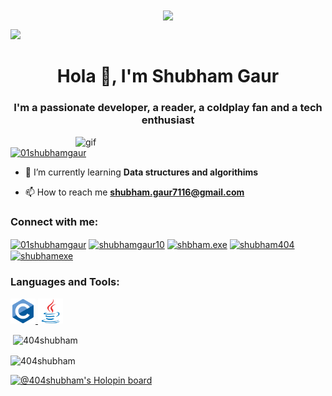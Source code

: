 <div align="center">
<img src="https://rishavanand.github.io/static/images/greetings.gif" align="center" style="width: 50%" />
</div>  

![](https://komarev.com/ghpvc/?username=your-github-username)
<h1 align="center">Hola 👋, I'm Shubham Gaur</h1>
<h3 align="center">I'm a passionate developer, a reader, a coldplay fan and a tech enthusiast</h3>

<img align="right" alt="gif" width="400" src="https://media.tenor.com/GfSX-u7VGM4AAAAM/coding.gif">

<p align="left"> <a href="https://twitter.com/01shubhamgaur" target="blank"><img src="https://img.shields.io/twitter/follow/01shubhamgaur?logo=twitter&style=for-the-badge" alt="01shubhamgaur" /></a> </p>

- 🌱 I’m currently learning **Data structures and algorithims**

- 📫 How to reach me **shubham.gaur7116@gmail.com**

<h3 align="left">Connect with me:</h3>
<p align="left">
<a href="https://twitter.com/01shubhamgaur" target="blank"><img align="center" src="https://raw.githubusercontent.com/rahuldkjain/github-profile-readme-generator/master/src/images/icons/Social/twitter.svg" alt="01shubhamgaur" height="30" width="40" /></a>
<a href="https://linkedin.com/in/shubhamgaur10" target="blank"><img align="center" src="https://raw.githubusercontent.com/rahuldkjain/github-profile-readme-generator/master/src/images/icons/Social/linked-in-alt.svg" alt="shubhamgaur10" height="30" width="40" /></a>
<a href="https://instagram.com/shbham.exe" target="blank"><img align="center" src="https://raw.githubusercontent.com/rahuldkjain/github-profile-readme-generator/master/src/images/icons/Social/instagram.svg" alt="shbham.exe" height="30" width="40" /></a>
<a href="https://www.codechef.com/users/shubham404" target="blank"><img align="center" src="https://cdn.jsdelivr.net/npm/simple-icons@3.1.0/icons/codechef.svg" alt="shubham404" height="30" width="40" /></a>
<a href="https://www.hackerrank.com/shubhamexe" target="blank"><img align="center" src="https://raw.githubusercontent.com/rahuldkjain/github-profile-readme-generator/master/src/images/icons/Social/hackerrank.svg" alt="shubhamexe" height="30" width="40" /></a>
</p>

<h3 align="left">Languages and Tools:</h3>
<p align="left"> <a href="https://www.cprogramming.com/" target="_blank" rel="noreferrer"> <img src="https://raw.githubusercontent.com/devicons/devicon/master/icons/c/c-original.svg" alt="c" width="40" height="40"/> </a> <a href="https://www.java.com" target="_blank" rel="noreferrer"> <img src="https://raw.githubusercontent.com/devicons/devicon/master/icons/java/java-original.svg" alt="java" width="40" height="40"/> </a> </p>

<p>&nbsp;<img align="center" src="https://github-readme-stats.vercel.app/api?username=404shubham&show_icons=true&locale=en" alt="404shubham" /></p>

<p><img align="center" src="https://github-readme-streak-stats.herokuapp.com/?user=404shubham&" alt="404shubham" /></p>


[![@404shubham's Holopin board](https://holopin.io/api/user/board?user=404shubham)](https://holopin.io/@404shubham)

